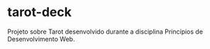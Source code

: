# tarot-deck
Projeto sobre Tarot desenvolvido durante a disciplina Princípios de Desenvolvimento Web.
